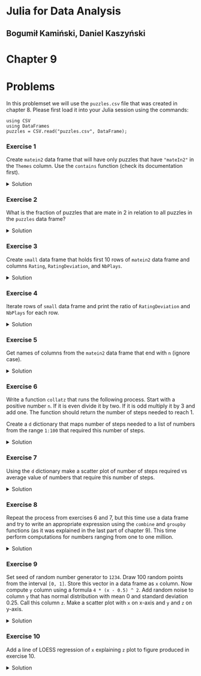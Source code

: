 # Julia for Data Analysis

## Bogumił Kamiński, Daniel Kaszyński

# Chapter 9

# Problems

In this problemset we will use the `puzzles.csv` file that was
created in chapter 8. Please first load it into your Julia
session using the commands:

```
using CSV
using DataFrames
puzzles = CSV.read("puzzles.csv", DataFrame);
```

### Exercise 1

Create `matein2` data frame that will have only puzzles that have `"mateIn2"`
in the `Themes` column.
Use the `contains` function (check its documentation first).

<details>
<summary>Solution</summary>

```
julia> matein2 = puzzles[contains.(puzzles.Themes, "mateIn2"), :]
274135×9 DataFrame
    Row │ PuzzleId  FEN                                Moves                Rating  RatingDeviation  Popularity  NbPlays  Themes                             GameUrl    ⋯
        │ String7   String                             String               Int64   Int64            Int64       Int64    String                             String     ⋯
────────┼────────────────────────────────────────────────────────────────────────────────────────────────────────────────────────────────────────────────────────────────
      1 │ 000hf     r1bqk2r/pp1nbNp1/2p1p2p/8/2BP4/1…  e8f7 e2e6 f7f8 e6f7    1560               76          88      441  mate mateIn2 middlegame short      https://li ⋯
      2 │ 001Wz     4r1k1/5ppp/r1p5/p1n1RP2/8/2P2N1P…  e8e5 d1d8 e5e8 d8e8    1128               81          87       54  backRankMate endgame mate mateIn…  https://li
      3 │ 001om     5r1k/pp4pp/5p2/1BbQp1r1/6K1/7P/1…  g4h4 c5f2 g2g3 f2g3     991               78          89      215  mate mateIn2 middlegame short      https://li
      4 │ 003Tx     2r5/pR5p/5p1k/4p3/4r3/B4nPP/PP3P…  e1e4 f3d2 b1a1 c8c1    1716               77          87      476  backRankMate endgame fork mate m…  https://li
   ⋮    │    ⋮                      ⋮                           ⋮             ⋮            ⋮             ⋮          ⋮                     ⋮                             ⋱
 274132 │ zzxQS     2R2q2/3nk1r1/p1Br1p2/1p2p3/1P3Pn…  c8f8 d6d1 e3e1 d1e1    1149               75          96     1722  mate mateIn2 middlegame short      https://li ⋯
 274133 │ zzxvB     5rk1/R1Q2ppp/5n2/4p3/1pB5/7q/1P3…  f6g4 c7f7 f8f7 a7a8    1695               74          95     4857  endgame mate mateIn2 pin sacrifi…  https://li
 274134 │ zzzRN     4r2k/1NR2Q1p/4P1n1/pp1p4/3P4/4q3…  g1h1 e3e1 f7f1 e1f1     830              108          67       31  endgame mate mateIn2 short         https://li
 274135 │ zzzco     5Q2/pp3R1P/1kpp4/4p3/2P1P3/3PP2P…  f7f2 b2c2 c1b1 e2d1    1783               75          90      763  endgame mate mateIn2 queensideAt…  https://li
                                                                                                                                         1 column and 274127 rows omitted
```

</details>

### Exercise 2

What is the fraction of puzzles that are mate in 2 in relation to all puzzles
in the `puzzles` data frame?

<details>
<summary>Solution</summary>

Two ways to do it:

```
julia> using Statistics

julia> nrow(matein2) / nrow(puzzles)
0.12852152542746353

julia> mean(contains.(puzzles.Themes, "mateIn2"))
0.12852152542746353
```

</details>

### Exercise 3

Create `small` data frame that holds first 10 rows of `matein2` data frame
and columns `Rating`, `RatingDeviation`, and `NbPlays`.

<details>
<summary>Solution</summary>

```
julia> small = matein2[1:10, ["Rating", "RatingDeviation", "NbPlays"]]
10×3 DataFrame
 Row │ Rating  RatingDeviation  NbPlays
     │ Int64   Int64            Int64
─────┼──────────────────────────────────
   1 │   1560               76      441
   2 │   1128               81       54
   3 │    991               78      215
   4 │   1716               77      476
   5 │    711               81      111
   6 │    723               86      806
   7 │    754               92      248
   8 │   1177               76      827
   9 │    994               81       71
  10 │    979              144       14
```

</details>

### Exercise 4

Iterate rows of `small` data frame and print the ratio of
`RatingDeviation` and `NbPlays` for each row.

<details>
<summary>Solution</summary>

```
julia> for row in eachrow(small)
           println(row.RatingDeviation / row.NbPlays)
       end
0.17233560090702948
1.5
0.3627906976744186
0.16176470588235295
0.7297297297297297
0.10669975186104218
0.3709677419354839
0.09189842805320435
1.1408450704225352
10.285714285714286
```

</details>

### Exercise 5

Get names of columns from the `matein2` data frame that end with `n` (ignore case).

<details>
<summary>Solution</summary>

Several options:
```
julia> names(matein2, Cols(col -> uppercase(col[end]) == 'N'))
2-element Vector{String}:
 "FEN"
 "RatingDeviation"

julia> names(matein2, Cols(col -> endswith(uppercase(col), "N")))
2-element Vector{String}:
 "FEN"
 "RatingDeviation"

julia> names(matein2, r"[nN]$")
2-element Vector{String}:
 "FEN"
 "RatingDeviation"
```

</details>

### Exercise 6

Write a function `collatz` that runs the following process. Start with a
positive number `n`. If it is even divide it by two. If it is odd multiply
it by 3 and add one. The function should return the number of steps needed to
reach 1.

Create a `d` dictionary that maps number of steps needed to a list of numbers from
the range `1:100` that required this number of steps.

<details>
<summary>Solution</summary>

```
julia> function collatz(n)
           i = 0
           while n != 1
               i += 1
               n = iseven(n) ? div(n, 2) : 3 * n + 1
           end
           return i
       end
collatz (generic function with 1 method)

julia> d = Dict{Int, Vector{Int}}()
Dict{Int64, Vector{Int64}}()

julia> for n in 1:100
           i = collatz(n)
           if haskey(d, i)
               push!(d[i], n)
           else
               d[i] = [n]
           end
       end

julia> d
Dict{Int64, Vector{Int64}} with 45 entries:
  5   => [5, 32]
  35  => [78, 79]
  110 => [82, 83]
  30  => [86, 87, 89]
  32  => [57, 59]
  6   => [10, 64]
  115 => [73]
  112 => [54, 55]
  4   => [16]
  13  => [34, 35]
  104 => [47]
  12  => [17, 96]
  23  => [25]
  111 => [27]
  92  => [91]
  11  => [48, 52, 53]
  118 => [97]
  ⋮   => ⋮
```

As we can see even for small `n` the number of steps required to reach `1`
can get quite large.

</details>

### Exercise 7

Using the `d` dictionary make a scatter plot of number of steps required
vs average value of numbers that require this number of steps.

<details>
<summary>Solution</summary>

```
using Plots
using Statistics
steps = collect(keys(d))
mean_number = mean.(values(d))
scatter(steps, mean_number, xlabel="steps", ylabel="mean of numbers", legend=false)
```

Note that we needed to use `collect` on `keys` as `scatter` expects an array
not just an iterator.

</details>

### Exercise 8

Repeat the process from exercises 6 and 7, but this time use a data frame
and try to write an appropriate expression using the `combine` and `groupby`
functions (as it was explained in the last part of chapter 9). This time
perform computations for numbers ranging from one to one million.

<details>
<summary>Solution</summary>

```
df = DataFrame(n=1:10^6);
df.collatz = collatz.(df.n);
agg = combine(groupby(df, :collatz), :n => mean);
scatter(agg.collatz, agg.n_mean, xlabel="steps", ylabel="mean of numbers", legend=false)
```

</details>

### Exercise 9

Set seed of random number generator to `1234`. Draw 100 random points
from the interval `[0, 1]`. Store this vector in a data frame as `x` column.
Now compute `y` column using a formula `4 * (x - 0.5) ^ 2`.
Add random noise to column `y` that has normal distribution with mean 0 and
standard deviation 0.25. Call this column `z`.
Make a scatter plot with `x` on x-axis and `y` and `z` on y-axis.

<details>
<summary>Solution</summary>

```
using Random
Random.seed!(1234)
df = DataFrame(x=rand(100))
df.y = 4 .* (df.x .- 0.5) .^ 2
df.z = df.y + randn(100) / 4
scatter(df.x, [df.y df.z], labels=["y" "z"])
```

</details>

### Exercise 10

Add a line of LOESS regression of `x` explaining `z` plot to figure produced in exercise 10.

<details>
<summary>Solution</summary>

```
using Loess
model = loess(df.x, df.z);
x_predict = sort(df.x)
z_predict = predict(model, x_predict)
plot!(x_predict, z_predict; label="z predicted")
```

</details>
